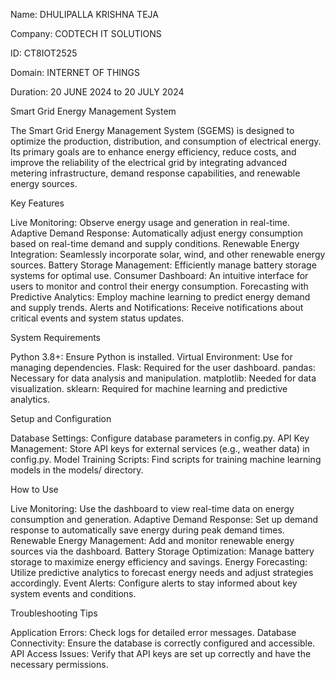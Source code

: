 Name: DHULIPALLA KRISHNA TEJA

Company: CODTECH IT SOLUTIONS

ID: CT8IOT2525

Domain: INTERNET OF THINGS

Duration: 20 JUNE 2024 to 20 JULY 2024

Smart Grid Energy Management System

The Smart Grid Energy Management System (SGEMS) is designed to optimize the production, distribution, and consumption of electrical energy. Its primary goals are to enhance energy efficiency, reduce costs, and improve the reliability of the electrical grid by integrating advanced metering infrastructure, demand response capabilities, and renewable energy sources.

Key Features

Live Monitoring: Observe energy usage and generation in real-time. Adaptive Demand Response: Automatically adjust energy consumption based on real-time demand and supply conditions. Renewable Energy Integration: Seamlessly incorporate solar, wind, and other renewable energy sources. Battery Storage Management: Efficiently manage battery storage systems for optimal use. Consumer Dashboard: An intuitive interface for users to monitor and control their energy consumption. Forecasting with Predictive Analytics: Employ machine learning to predict energy demand and supply trends. Alerts and Notifications: Receive notifications about critical events and system status updates.

System Requirements

Python 3.8+: Ensure Python is installed. Virtual Environment: Use for managing dependencies. Flask: Required for the user dashboard. pandas: Necessary for data analysis and manipulation. matplotlib: Needed for data visualization. sklearn: Required for machine learning and predictive analytics.

Setup and Configuration

Database Settings: Configure database parameters in config.py. API Key Management: Store API keys for external services (e.g., weather data) in config.py. Model Training Scripts: Find scripts for training machine learning models in the models/ directory.

How to Use

Live Monitoring: Use the dashboard to view real-time data on energy consumption and generation. Adaptive Demand Response: Set up demand response to automatically save energy during peak demand times. Renewable Energy Management: Add and monitor renewable energy sources via the dashboard. Battery Storage Optimization: Manage battery storage to maximize energy efficiency and savings. Energy Forecasting: Utilize predictive analytics to forecast energy needs and adjust strategies accordingly. Event Alerts: Configure alerts to stay informed about key system events and conditions.

Troubleshooting Tips

Application Errors: Check logs for detailed error messages. Database Connectivity: Ensure the database is correctly configured and accessible. API Access Issues: Verify that API keys are set up correctly and have the necessary permissions.
